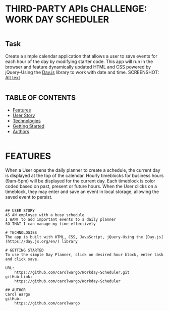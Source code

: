 # THIRD-PARTY APIs CHALLENGE: WORK DAY SCHEDULER
```
```
## Task
Create a simple calendar application that allows a user to save events for each hour of the day by modifying starter code. This app will run in the browser and feature dynamically updated HTML and CSS powered by jQuery-Using the [Day.js](https://day.js.org/en/) library to work with date and time.
SCREENSHOT: [Alt text](DayPlannerScreenShot.png)
```
```
## TABLE OF CONTENTS
- [Features](#features)
- [User Story](#user-story)
- [Technologies](#technologies)
- [Getting Started](#getting-started)
- [Authors](#authors)
```
```
# FEATURES
When a User opens the daily planner to create a schedule, the current day is displayed at the top of the calendar. Hourly timeblocks for business hours (9am-5pm) will be displayed for the current day. Each timeblock is color coded based on past, present or future hours. When the User clicks on a timeblock, they may enter and save an event in local storage, allowing the saved event to persist. 
```
```
```
## USER STORY
AS AN employee with a busy schedule
I WANT to add important events to a daily planner
SO THAT I can manage my time effectively
```
```
# TECHNOLOGIES
The app is built with HTML, CSS, JavaScript, jQuery-Using the [Day.js](https://day.js.org/en/) library
```
```
# GETTING STARTED
To use the simple Day Planner, click on desired hour block, enter task and click save. 
```
```
URL:
    https://github.com/carolwargo/Workday-Scheduler.git
gitHub Link: 
    https://github.com/carolwargo/Workday-Scheduler
```
```
## AUTHOR
Carol Wargo
gitHub: 
    https://github.com/carolwargo
```

